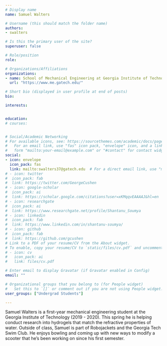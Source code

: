 ```yaml
---
# Display name
name: Samuel Walters

# Username (this should match the folder name)
authors:
- swalters 

# Is this the primary user of the site?
superuser: false

# Role/position
role: 

# Organizations/Affiliations
organizations:
- name: School of Mechanical Engineering at Georgia Institute of Technology
  url: "https://www.me.gatech.edu/"

# Short bio (displayed in user profile at end of posts)
bio: 

interests:


education:
# courses:


# Social/Academic Networking
# For available icons, see: https://sourcethemes.com/academic/docs/page-builder/#icons
#   For an email link, use "fas" icon pack, "envelope" icon, and a link in the
#   form "mailto:your-email@example.com" or "#contact" for contact widget.
social:
- icon: envelope
  icon_pack: fas
  link: mailto:swalters37@gatech.edu  # For a direct email link, use "mailto:test@example.org".
# - icon: twitter
#  icon_pack: fab
#  link: https://twitter.com/GeorgeCushen
# - icon: google-scholar
#  icon_pack: ai
#  link: https://scholar.google.com/citations?user=xKMqqvEAAAAJ&hl=en
# - icon: researchgate
#  icon_pack: ai
#  link: https://www.researchgate.net/profile/Shantanu_Soumya
# - icon: linkedin
#  icon_pack: fab
#  link: https://www.linkedin.com/in/shantanu-soumya/
# - icon: github
#  icon_pack: fab
#  link: https://github.com/gcushen
# Link to a PDF of your resume/CV from the About widget.
# To enable, copy your resume/CV to `static/files/cv.pdf` and uncomment the lines below.
# - icon: cv
#   icon_pack: ai
#   link: files/cv.pdf

# Enter email to display Gravatar (if Gravatar enabled in Config)
email: ""

# Organizational groups that you belong to (for People widget)
#   Set this to `[]` or comment out if you are not using People widget.
user_groups: ["Undergrad Students"]

---
```


Samuel Walters is a first-year mechanical engineering student at the Georgia Institute of Technology (2019 - 2020). This spring he is helping conduct research into hydrogels that match the refractive properties of water. Outside of class, Samuel is part of Robojackets and the Georgia Tech Swim Club. He enjoys bowling and coming up with new ways to modify a scooter that he’s been working on since his first semester.

